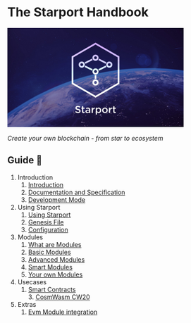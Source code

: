 # The Starport Handbook

<img src="../assets/banner.jpeg" width="400px"/>

*Create your own blockchain - from star to ecosystem*

## Guide 🔎

1. Introduction  
   1. [Introduction](01_introduction/01%20starport_introduction/introduction.md)  
   2. [Documentation and Specification](01%20introduction/02_documentation_specification/02_documentation_specification.md)  
   3. [Development Mode](01%20introduction/03_development_mode/03_development_mode.md)  
2. Using Starport  
    1. [Using Starport](02%20using%20starport/01_using_starport/01_using_starport.md)  
    2. [Genesis File](02%20using%20starport/02_genesis_file/02_genesis_file.md)     
    3. [Configuration](02%20using%20starport/03_configuration/03_configuration.md)  
3. Modules  
    1. [What are Modules](03%20modules/01_what_are_modules/01_what_are_modules.md)  
    2. [Basic Modules](03%20modules/02_basic_modules/02_basic_modules.md)  
    3. [Advanced Modules](03%20modules/03_advanced_modules/03_advanced_modules.md)  
    4. [Smart Modules](03%20modules/04_smart_modules/04_smart_modules.md)  
    5. [Your own Modules](03%20modules/05_your_own_module/05_your_own_module.md)  
4. Usecases  
    1. [Smart Contracts](04%20use%20cases/01_smart_contracts/01_smart_contracts.md)  
         3. [CosmWasm CW20](04%20use%20cases/03_cw20/03_cw20.md)  
5. Extras  
    1. [Evm Module integration](05%20extras/05_01_cosmos_ethermint/05_01_cosmos_ethermint.md)
